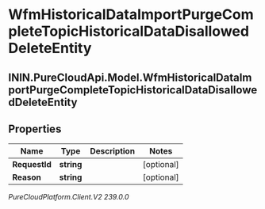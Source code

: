 # WfmHistoricalDataImportPurgeCompleteTopicHistoricalDataDisallowedDeleteEntity

## ININ.PureCloudApi.Model.WfmHistoricalDataImportPurgeCompleteTopicHistoricalDataDisallowedDeleteEntity

## Properties

|Name | Type | Description | Notes|
|------------ | ------------- | ------------- | -------------|
| **RequestId** | **string** |  | [optional] |
| **Reason** | **string** |  | [optional] |



_PureCloudPlatform.Client.V2 239.0.0_

